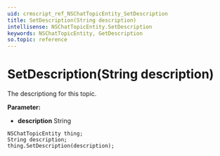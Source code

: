 ```yaml
---
uid: crmscript_ref_NSChatTopicEntity_SetDescription
title: SetDescription(String description)
intellisense: NSChatTopicEntity.SetDescription
keywords: NSChatTopicEntity, GetDescription
so.topic: reference
---
```


# SetDescription(String description)

The descriptiong for this topic.

**Parameter:** 
* **description** String

```crmscript
NSChatTopicEntity thing;
String description;
thing.SetDescription(description);
```

